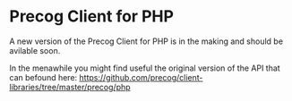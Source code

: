 Precog Client for PHP
========================

A new version of the Precog Client for PHP is in the making and should be avilable soon.

In the menawhile you might find useful the original version of the API that can befound here: https://github.com/precog/client-libraries/tree/master/precog/php